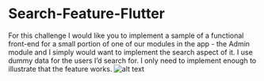 # Search-Feature-Flutter
For this challenge I would like you to implement a sample of a functional front-end for a small portion of one of our modules in the app - the Admin module and I simply would want to implement the search aspect of it. I use dummy data for the users I’d search for. I only need to implement enough to illustrate that the feature works. 
![alt text](https://sun9-43.userapi.com/impg/sWGpaTNQhKNzOXxC2I1r3IvHP1PEjBfN9giJQw/AKt7kJ5fBGU.jpg?size=998x2160&quality=96&sign=a2836db9cb7d34c3bf3d1aab9e270fe2&type=album)
